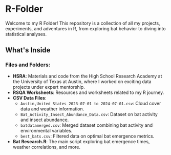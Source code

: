 # R-Folder

Welcome to my R Folder! This repository is a collection of all my projects, experiments, and adventures in R, from exploring bat behavior to diving into statistical analyses.

## What's Inside
### Files and Folders:
- **HSRA**: Materials and code from the High School Research Academy at the University of Texas at Austin, where I worked on exciting data projects under expert mentorship.
- **RSQA Worksheets**: Resources and worksheets related to my R journey.
- **CSV Data Files**: 
  - `Austin,United States 2023-07-01 to 2024-07-01.csv`: Cloud cover data and weather information.
  - `Bat_Activity_Insect_Abundance_Data.csv`: Dataset on bat activity and insect abundance.
  - `batdatamerged.csv`: Merged dataset combining bat activity and environmental variables.
  - `best_bats.csv`: Filtered data on optimal bat emergence metrics.
- **Bat Research.R**: The main script exploring bat emergence times, weather correlations, and more.

